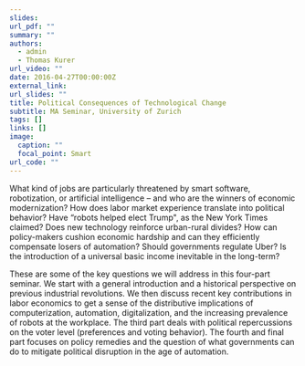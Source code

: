 ```yaml
---
slides: 
url_pdf: ""
summary: ""
authors:
  - admin
  - Thomas Kurer
url_video: ""
date: 2016-04-27T00:00:00Z
external_link: 
url_slides: ""
title: Political Consequences of Technological Change
subtitle: MA Seminar, University of Zurich
tags: []
links: []
image:
  caption: ""
  focal_point: Smart
url_code: ""
---
```

What kind of jobs are particularly threatened by smart software, robotization, or artificial intelligence – and who are the winners of economic modernization? How does labor market experience translate into political behavior? Have “robots helped elect Trump", as the New York Times claimed? Does new technology reinforce urban-rural divides? How can policy-makers cushion economic hardship and can they efficiently compensate losers of automation? Should governments regulate Uber? Is the introduction of a universal basic income inevitable in the long-term?

These are some of the key questions we will address in this four-part seminar. We start with a general introduction and a historical perspective on previous industrial revolutions. We then discuss recent key contributions in labor economics to get a sense of the distributive implications of computerization, automation, digitalization, and the increasing prevalence of robots at the workplace. The third part deals with political repercussions on the voter level (preferences and voting behavior). The fourth and final part focuses on policy remedies and the question of what governments can do to mitigate political disruption in the age of automation.
